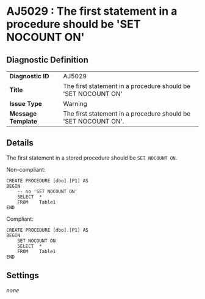 # AJ5029 : The first statement in a procedure should be 'SET NOCOUNT ON'

## Diagnostic Definition

<table>
  <tr>
    <td class="header"><b>Diagnostic ID</b></td>
    <td>AJ5029</td>
  </tr>
  <tr>
    <td class="header"><b>Title</b></td>
    <td>The first statement in a procedure should be 'SET NOCOUNT ON'</td>
  </tr>
  <tr>
    <td class="header"><b>Issue Type</b></td>
    <td>Warning</td>
  </tr>
  <tr>
    <td class="header"><b>Message Template</b></td>
    <td>The first statement in a procedure should be 'SET NOCOUNT ON'.</td>
  </tr>
  
</table>

## Details

The first statement in a stored procedure should be `SET NOCOUNT ON`.

Non-compliant:

```tsql
CREATE PROCEDURE [dbo].[P1] AS
BEGIN
    -- no 'SET NOCOUNT ON'
    SELECT  *
    FROM    Table1
END
```

Compliant:

```tsql
CREATE PROCEDURE [dbo].[P1] AS
BEGIN
    SET NOCOUNT ON
    SELECT  *
    FROM    Table1
END
```


## Settings

*none*

